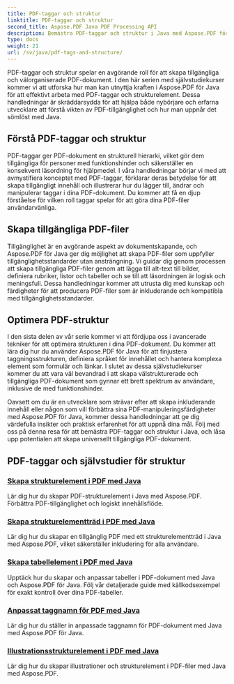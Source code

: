 ```yaml
---
title: PDF-taggar och struktur
linktitle: PDF-taggar och struktur
second_title: Aspose.PDF Java PDF Processing API
description: Bemästra PDF-taggar och struktur i Java med Aspose.PDF för Java tutorials. Skapa lättillgängliga och organiserade PDF-filer.
type: docs
weight: 21
url: /sv/java/pdf-tags-and-structure/
---
```

PDF-taggar och struktur spelar en avgörande roll för att skapa tillgängliga och välorganiserade PDF-dokument. I den här serien med självstudiekurser kommer vi att utforska hur man kan utnyttja kraften i Aspose.PDF för Java för att effektivt arbeta med PDF-taggar och strukturelement. Dessa handledningar är skräddarsydda för att hjälpa både nybörjare och erfarna utvecklare att förstå vikten av PDF-tillgänglighet och hur man uppnår det sömlöst med Java.

## Förstå PDF-taggar och struktur

PDF-taggar ger PDF-dokument en strukturell hierarki, vilket gör dem tillgängliga för personer med funktionshinder och säkerställer en konsekvent läsordning för hjälpmedel. I våra handledningar börjar vi med att avmystifiera konceptet med PDF-taggar, förklarar deras betydelse för att skapa tillgängligt innehåll och illustrerar hur du lägger till, ändrar och manipulerar taggar i dina PDF-dokument. Du kommer att få en djup förståelse för vilken roll taggar spelar för att göra dina PDF-filer användarvänliga.

## Skapa tillgängliga PDF-filer

Tillgänglighet är en avgörande aspekt av dokumentskapande, och Aspose.PDF för Java ger dig möjlighet att skapa PDF-filer som uppfyller tillgänglighetsstandarder utan ansträngning. Vi guidar dig genom processen att skapa tillgängliga PDF-filer genom att lägga till alt-text till bilder, definiera rubriker, listor och tabeller och se till att läsordningen är logisk och meningsfull. Dessa handledningar kommer att utrusta dig med kunskap och färdigheter för att producera PDF-filer som är inkluderande och kompatibla med tillgänglighetsstandarder.

## Optimera PDF-struktur

I den sista delen av vår serie kommer vi att fördjupa oss i avancerade tekniker för att optimera strukturen i dina PDF-dokument. Du kommer att lära dig hur du använder Aspose.PDF för Java för att finjustera taggningsstrukturen, definiera språket för innehållet och hantera komplexa element som formulär och länkar. I slutet av dessa självstudiekurser kommer du att vara väl bevandrad i att skapa välstrukturerade och tillgängliga PDF-dokument som gynnar ett brett spektrum av användare, inklusive de med funktionshinder.

Oavsett om du är en utvecklare som strävar efter att skapa inkluderande innehåll eller någon som vill förbättra sina PDF-manipuleringsfärdigheter med Aspose.PDF för Java, kommer dessa handledningar att ge dig värdefulla insikter och praktisk erfarenhet för att uppnå dina mål. Följ med oss på denna resa för att bemästra PDF-taggar och struktur i Java, och låsa upp potentialen att skapa universellt tillgängliga PDF-dokument.

## PDF-taggar och självstudier för struktur
### [Skapa strukturelement i PDF med Java](./create-structure-element-in-pdf-using-java/)
Lär dig hur du skapar PDF-strukturelement i Java med Aspose.PDF. Förbättra PDF-tillgänglighet och logiskt innehållsflöde.
### [Skapa strukturelementträd i PDF med Java](./create-structure-element-tree-in-pdf-using-java/)
Lär dig hur du skapar en tillgänglig PDF med ett strukturelementträd i Java med Aspose.PDF, vilket säkerställer inkludering för alla användare.
### [Skapa tabellelement i PDF med Java](./create-table-element-in-pdf-using-java/)
Upptäck hur du skapar och anpassar tabeller i PDF-dokument med Java och Aspose.PDF för Java. Följ vår detaljerade guide med källkodsexempel för exakt kontroll över dina PDF-tabeller.
### [Anpassat taggnamn för PDF med Java](./custom-tag-name-for-pdf-using-java/)
Lär dig hur du ställer in anpassade taggnamn för PDF-dokument med Java med Aspose.PDF för Java.
### [Illustrationsstrukturelement i PDF med Java](./illustration-structure-elements-in-pdf-using-java/)
Lär dig hur du skapar illustrationer och strukturelement i PDF-filer med Java med Aspose.PDF.